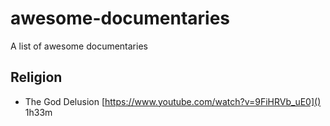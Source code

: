 # awesome-documentaries
A list of awesome documentaries

## Religion
- The God Delusion [https://www.youtube.com/watch?v=9FiHRVb_uE0]() 1h33m
